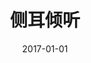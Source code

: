 ---
layout: page
title: 侧耳倾听
description: >
   一点儿印象也没有了的宫崎骏古董代表作之一。
category: 电影
img: assets/img/movie/before2020/侧耳倾听.webp
star: 3
date: 2017-01-01
---